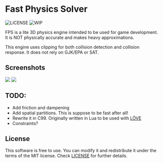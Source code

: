 

# Fast Physics Solver
![LICENSE](https://img.shields.io/badge/LICENSE-MIT-green.svg) ![WIP](https://img.shields.io/badge/WIP-yellow.svg)

FPS is a lite 3D physics engine intended to be used for game development. It is NOT physically accurate and makes heavy approximations.

This engine uses clipping for both collision detection and collision response. It does not rely on GJK/EPA or SAT.

## Screenshots
<img src="/screenshots/8sn78vd.gif?raw=true">

<img src="/screenshots/0OBoqeb.gif?raw=true">

## TODO:
- Add friction and dampening
- Add spatial partitions. This is suppose to be fast after all!
- Rewrite it in C99. Originally written in Lua to be used with [LÖVE](https://github.com/love2d/love)
- Constraints?

## License
This software is free to use. You can modify it and redistribute it under the terms of the 
MIT license. Check [LICENSE](LICENSE) for further details.
